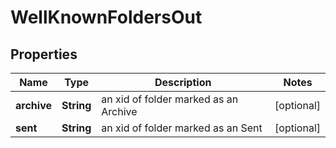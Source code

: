 

# WellKnownFoldersOut


## Properties

| Name | Type | Description | Notes |
|------------ | ------------- | ------------- | -------------|
|**archive** | **String** | an xid of folder marked as an Archive |  [optional] |
|**sent** | **String** | an xid of folder marked as an Sent |  [optional] |



